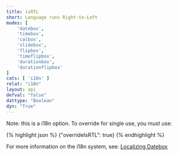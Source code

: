 ```yaml
---
title: isRTL
short: Language runs Right-to-Left
modes: [
	'datebox',
	'timebox',
	'calbox',
	'slidebox',
	'flipbox',
	'timeflipbox',
	'durationbox',
	'durationflipbox'
]
cats: [ 'i18n' ]
relat: "i18n"
layout: api
defval: "false"
dattype: "Boolean"
dyn: "True"
---
```


Note: this is a i18n option.  To override for single use, you must use:

{% highlight json %}
{"overrideIsRTL": true}
{% endhighlight %}

For more information on the i18n system, see: [Localizing Datebox]({{site.basesite}}doc/3-2-locale/)


